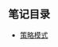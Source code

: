 <!--
 * @Author: 27
 * @LastEditors: 27
 * @Date: 2020-03-13 08:52:58
 * @LastEditTime: 2020-03-13 08:59:40
 * @FilePath: /Coding-Daily/DesignPattern/HeadFirst设计模式/0catalogue.md
 * @description: type some description
 -->
## 笔记目录
- [策略模式](./策略模式.py)